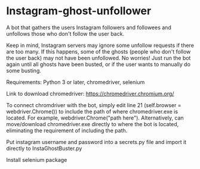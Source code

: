 # Instagram-ghost-unfollower
A bot that gathers the users Instagram followers and followees and unfollows those who don't follow the user back.

Keep in mind, Instagram servers may ignore some unfollow requests if there are too many. If this happens, some of the ghosts (people who don't follow the user back) may not have been unfollowed. No worries! Just run the bot again until all ghosts have been busted, or if the user wants to manually do some busting.

Requirements: Python 3 or later, chromedriver, selenium

Link to download chromedriver: https://chromedriver.chromium.org/

To connect chromdriver with the bot, simply edit line 21 (self.browser = webdriver.Chrome()) to include the path of where chromedriver.exe is located. For example, webdriver.Chrome("path here"). Alternatively, can move/download chromedriver.exe directly to where the bot is located, eliminating the requirement of including the path.

Put instagram username and password into a secrets.py file and import it directly to InstaGhostBuster.py

Install selenium package 
